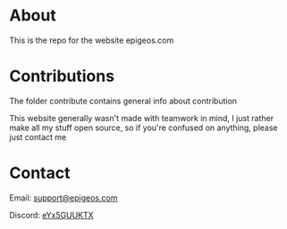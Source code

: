 # About
This is the repo for the website epigeos.com

# Contributions
The folder contribute contains general info about contribution

This website generally wasn't made with teamwork in mind, I just rather make all my stuff open source, so if you're confused on anything, please just contact me

# Contact
Email: [support@epigeos.com](mailto:support@epigeos.com)

Discord: [eYx5GUUKTX](https://discord.gg/eYx5GUUKTX)